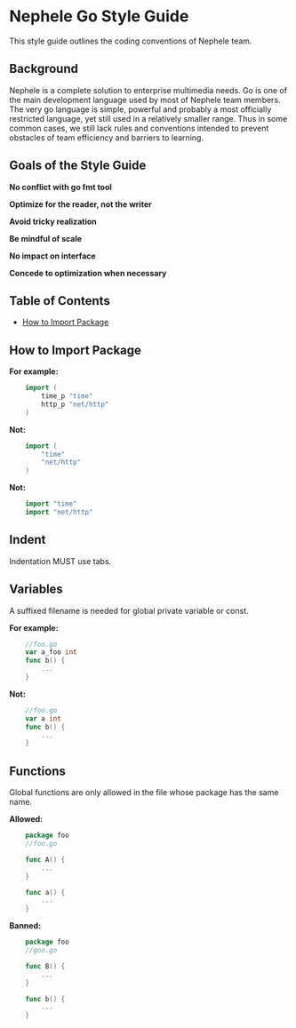 # Nephele Go Style Guide

This style guide outlines the coding conventions of Nephele team.

## Background

Nephele is a complete solution to enterprise multimedia needs. Go is one of the main development language used by most of Nephele team members. The very go language is simple, powerful and probably a most officially restricted language, yet still used in a relatively smaller range. Thus in some common cases, we still lack rules and conventions intended to prevent obstacles of team efficiency and barriers to learning.

## Goals of the Style Guide

**No conflict with go fmt tool**

**Optimize for the reader, not the writer**

**Avoid tricky realization**

**Be mindful of scale**

**No impact on interface**

**Concede to optimization when necessary**

## Table of Contents

* [How to Import Package](#how-to-import-package)


## How to Import Package

**For example:**
```go
    import (
        time_p "time"
        http_p "net/http"
    )
```

**Not:**
```go
    import (
        "time"
        "net/http"
    )
```

**Not:**
```go
    import "time"
    import "net/http"
```

## Indent

Indentation MUST use tabs.


## Variables

A suffixed filename is needed for global private variable or const.

**For example:**
```go
    //foo.go
    var a_foo int
    func b() {
        ...
    }
```

**Not:**
```go
    //foo.go
    var a int
    func b() {
        ...
    }
```


## Functions

Global functions are only allowed in the file whose package has the same name.

**Allowed:**
```go
    package foo
    //foo.go

    func A() {
        ...
    }

    func a() {
        ...
    }
```

**Banned:**
```go
    package foo
    //goo.go

    func B() {
        ...
    }

    func b() {
        ...
    }
```

